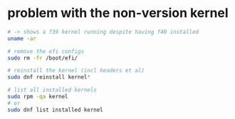 # problem with the non-version kernel

```sh
# -> shows a f39 kernel running despite having f40 installed
uname -ar

# remove the efi configs
sudo rm -fr /boot/efi/

# reinstall the kernel (incl headers et al)
sudo dnf reinstall kernel*
```


```sh
# list all installed kernels
sudo rpm -qa kernel
# or
sudo dnf list installed kernel 

```